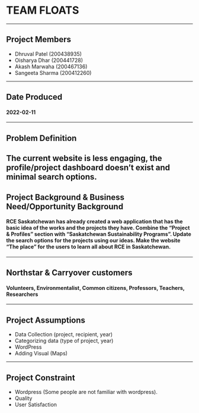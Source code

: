 # TEAM FLOATS
---
## Project Members
- Dhruval Patel (200438935)
- Oisharya Dhar (200441728)
- Akash Marwaha (200467136)
- Sangeeta Sharma (200412260)
---
## Date Produced
#### 2022-02-11
---
## Problem Definition

The current website is less engaging, the profile/project dashboard doesn’t exist and minimal search options.
---
## Project Background & Business Need/Opportunity Background

#### RCE Saskatchewan has already created a web application that has the basic idea of the works and the projects they have. Combine the “Project & Profiles” section with “Saskatchewan Sustainability Programs”. Update the search options for the projects using our ideas. Make the website “The place” for the users to learn all about RCE in Saskatchewan.
---
## Northstar & Carryover customers

#### Volunteers, Environmentalist, Common citizens, Professors, Teachers, Researchers
---
## Project Assumptions
- Data Collection (project, recipient, year)
- Categorizing data (type of project, year)
- WordPress
- Adding Visual (Maps)
---
## Project Constraint
- Wordpress (Some people are not familiar with wordpress).
- Quality
- User Satisfaction

